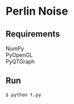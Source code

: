 Perlin Noise
=============
Requirements
---------------
NumPy\
PyOpenGL\
PyQTGraph

Run
----
```
$ python t.py
```
